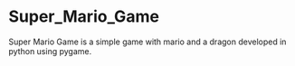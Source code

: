 # Super_Mario_Game
Super Mario Game is a simple game with mario and a dragon developed in python using pygame.
